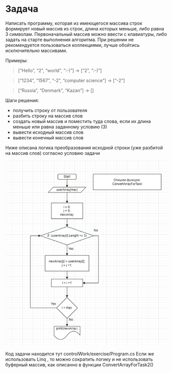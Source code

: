 # Задача 
  Написать программу, которая из имеющегося массива строк формирует новый массив из строк, длина которых меньше, либо равна 3 символам.
  Первоначальный массив можно ввести с клавиатуры, либо задать на старте выполнения алгоритма.
  При решении не рекомендуется пользоваться коллекциями, лучше обойтись исключительно массивами.

Примеры:
>[“Hello”, “2”, “world”, “:-)”] → [“2”, “:-)”]

>[“1234”, “1567”, “-2”, “computer science”] → [“-2”]

>[“Russia”, “Denmark”, “Kazan”] → []

Шаги решения:
- получить строку от пользователя
- разбить строку на массив слов
- создать новый массив и поместить туда слова, если их длина меньше или равна заданному условию (3)
- вывести исходный массив слов
- вывести конечный массив слов



Ниже описана логика преобразования исходной строки (уже разбитой на массив слов) согласно условию задачи

![ConvertArrayForTask1](/ConvertArrayForTask.jpg)


Код задачи находится тут controlWork/exercise/Program.cs
Если же использовать Linq , то можно сократить логику и не использовать буферный массив, как описанно в функции ConvertArrayForTask2()
